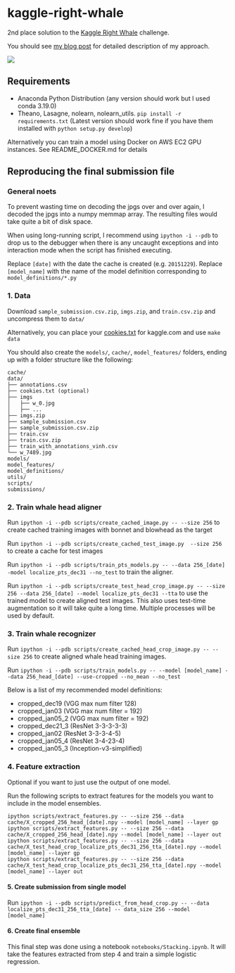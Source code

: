 # kaggle-right-whale

2nd place solution to the [Kaggle Right Whale](https://www.kaggle.com/c/noaa-right-whale-recognition) challenge.

You should see [my blog post](http://felixlaumon.github.io/2015/01/08/kaggle-right-whale.html) for detailed description of my approach.

![](http://felixlaumon.github.io/assets/kaggle-right-whale/aligner_localization_approach.png)

## Requirements

- Anaconda Python Distribution (any version should work but I used conda 3.19.0)
- Theano, Lasagne, nolearn, nolearn_utils. `pip install -r requirements.txt` (Latest version should work fine if you have them installed with `python setup.py develop`)

Alternatively you can train a model using Docker on AWS EC2 GPU instances. See README_DOCKER.md for details

## Reproducing the final submission file

### General noets

To prevent wasting time on decoding the jpgs over and over again, I decoded the jpgs into a numpy memmap array. The resulting files would take quite a bit of disk space.

When using long-running script, I recommend using `ipython -i --pdb` to drop us to the debugger when there is any uncaught exceptions and into interaction mode when the script has finished executing.

Replace `[date]` with the date the cache is created (e.g. `20151229`). Replace `[model_name]` with the name of the model definition corresponding to `model_definitions/*.py`

### 1. Data

Download `sample_submission.csv.zip`, `imgs.zip`, and `train.csv.zip` and uncompress them to `data/`

Alternatively, you can place your [cookies.txt](https://chrome.google.com/webstore/detail/cookiestxt/njabckikapfpffapmjgojcnbfjonfjfg?hl=en) for kaggle.com and use `make data`

You should also create the `models/`, `cache/`,  `model_features/` folders, ending up with a folder structure like the following:

    cache/
    data/
    ├── annotations.csv
    ├── cookies.txt (optional)
    ├── imgs
    │   ├── w_0.jpg
    │   ├── ...
    ├── imgs.zip
    ├── sample_submission.csv
    ├── sample_submission.csv.zip
    ├── train.csv
    ├── train.csv.zip
    ├── train_with_annotations_vinh.csv
    └── w_7489.jpg
    models/
    model_features/
    model_definitions/
    utils/
    scripts/
    submissions/

### 2. Train whale head aligner

Run `ipython -i --pdb scripts/create_cached_image.py -- --size 256` to create cached training images with bonnet and blowhead as the target

Run `ipython -i --pdb scripts/create_cached_test_image.py  --size 256` to create a cache for test images

Run `ipython -i --pdb scripts/train_pts_models.py -- --data 256_[date] -model localize_pts_dec31 --no_test` to train the aligner.

Run `ipython -i --pdb scripts/create_test_head_crop_image.py -- --size 256 --data 256_[date] --model localize_pts_dec31 --tta` to use the trained model to create aligned test images. This also uses test-time augmentation so it will take quite a long time. Multiple processes will be used by default.

### 3. Train whale recognizer

Run `ipython -i --pdb scripts/create_cached_head_crop_image.py -- --size 256` to create aligned whale head training images.

Run `ipython -i --pdb scripts/train_models.py -- --model [model_name] --data 256_head_[date] --use-cropped --no_mean --no_test`

Below is a list of my recommended model definitions:

- cropped_dec19 (VGG max num filter 128)
- cropped_jan03 (VGG max num filter = 192)
- cropped_jan05_2 (VGG max num filter = 192)
- cropped_dec21_3 (ResNet 3-3-3-3-3)
- cropped_jan02 (ResNet 3-3-3-4-5)
- cropped_jan05_4 (ResNet 3-4-23-4)
- cropped_jan05_3 (Inception-v3-simplified)

### 4. Feature extraction

Optional if you want to just use the output of one model.

Run the following scripts to extract features for the models you want to include in the model ensembles.

    ipython scripts/extract_features.py -- --size 256 --data cache/X_cropped_256_head_[date].npy --model [model_name] --layer gp
    ipython scripts/extract_features.py -- --size 256 --data cache/X_cropped_256_head_[date].npy --model [model_name] --layer out
    ipython scripts/extract_features.py -- --size 256 --data cache/X_test_head_crop_localize_pts_dec31_256_tta_[date].npy --model [model_name] --layer gp
    ipython scripts/extract_features.py -- --size 256 --data cache/X_test_head_crop_localize_pts_dec31_256_tta_[date].npy --model [model_name] --layer out

#### 5. Create submission from single model

Run `ipython -i --pdb scripts/predict_from_head_crop.py -- --data localize_pts_dec31_256_tta_[date] -- data_size 256 --model [model_name]`

#### 6. Create final ensemble

This final step was done using a notebook `notebooks/Stacking.ipynb`. It will take the features extracted from step 4 and train a simple logistic regression.
